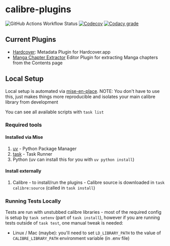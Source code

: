 # calibre-plugins

![GitHub Actions Workflow Status](https://img.shields.io/github/actions/workflow/status/RobBrazier/calibre-plugins/build.yaml)
[![Codecov](https://img.shields.io/codecov/c/gh/RobBrazier/calibre-plugins)](https://app.codecov.io/gh/RobBrazier/calibre-plugins)
[![Codacy grade](https://img.shields.io/codacy/grade/11d6e5b88f054995b0321f5437042cf4)](https://app.codacy.com/gh/RobBrazier/calibre-plugins/dashboard)

## Current Plugins

- [Hardcover](./plugins/hardcover/): Metadata Plugin for Hardcover.app
- [Manga Chapter Extractor](./plugins/manga-chapters/) Editor Plugin for
extracting Manga chapters from the Contents page

## Local Setup

Local setup is automated via [mise-en-place](https://mise.jdx.dev/).
NOTE: You don't have to use this, just makes things more reproducible and
isolates your main calibre library from development

You can see all available scripts with `task list`

### Required tools

#### Installed via Mise

1. [uv](https://docs.astral.sh/uv/) - Python Package Manager
2. [task](https://taskfile.dev/) - Task Runner
3. Python (uv can install this for you with `uv python install`)

#### Install externally

1. Calibre - to install/run the plugins - Calibre source is downloaded in
   `task calibre:source` (called in `task install`)

### Running Tests Locally

Tests are run with unstubbed calibre libraries - most of the required config is
setup by `task setenv` (part of `task install`), however if you are running
tests outside of `task test`, one manual tweak is needed:

- Linux / Mac (maybe): you'll need to set `LD_LIBRARY_PATH` to the value of
  `CALIBRE_LIBRARY_PATH` environment variable (in .env file)
